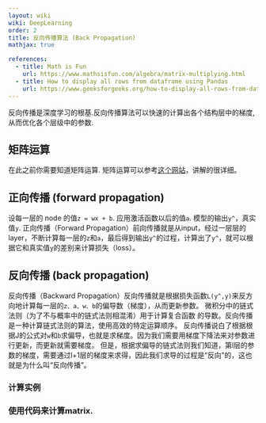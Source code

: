 ```yaml
---
layout: wiki
wiki: DeepLearning
order: 2
title: 反向传播算法 (Back Propagation)
mathjax: true

references: 
  - title: Math is Fun
    url: https://www.mathsisfun.com/algebra/matrix-multiplying.html
  - title: How to display all rows from dataframe using Pandas
    url: https://www.geeksforgeeks.org/how-to-display-all-rows-from-dataframe-using-pandas/
---
```


反向传播是深度学习的根基.反向传播算法可以快速的计算出各个结构层中的梯度,从而优化各个层级中的参数.

<!-- more -->



## 矩阵运算
在此之前你需要知道矩阵运算. 矩阵运算可以参考[这个网站](https://www.mathsisfun.com/algebra/matrix-multiplying.html)，讲解的很详细。

## 正向传播 (forward propagation)
设每一层的 node 的值`z = wx + b`. 应用激活函数以后的值`a`. 模型的输出`y^`，真实值`y`. 正向传播（Forward Propagation）前向传播就是从input，经过一层层的layer，不断计算每一层的`z`和`a`，最后得到输出`y^`的过程，计算出了`y^`，就可以根据它和真实值`y`的差别来计算损失（loss）。

## 反向传播 (back propagation)
反向传播（Backward Propagation）反向传播就是根据损失函数`L(y^,y)`来反方向地计算每一层的`z、a、w、b`的偏导数（梯度），从而更新参数。
微积分中的链式法则（为了不与概率中的链式法则相混淆）用于计算复合函数 的导数。反向传播是一种计算链式法则的算法，使用高效的特定运算顺序。 反向传播说白了根据根据J的公式对`w`和`b`求偏导，也就是求梯度。因为我们需要用梯度下降法来对参数进行更新，而更新就需要梯度。
但是，根据求偏导的链式法则我们知道，第l层的参数的梯度，需要通过l+1层的梯度来求得，因此我们求导的过程是“反向”的，这也就是为什么叫“反向传播”。

### 计算实例

### 使用代码来计算matrix.
